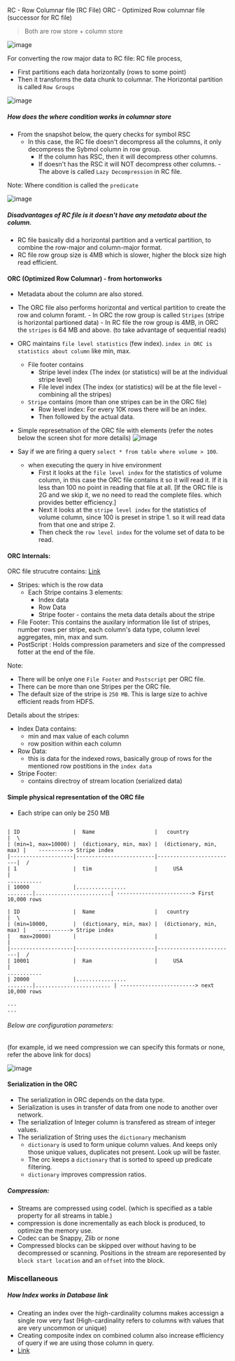 RC - Row Columnar file (RC File)
ORC - Optimized Row columnar file (successor for RC file)

> Both are row store + column store

![image](https://user-images.githubusercontent.com/6425536/145654256-ba14c02d-b869-439b-96a4-23ce34b22f01.png)

For converting the row major data to RC file: 
RC file process,
   - First partitions each data horizontally (rows to some point)
   - Then it transforms the data chunk to columnar. 
 The Horizontal partition is called `Row Groups` 

![image](https://user-images.githubusercontent.com/6425536/145654305-466b0990-f93f-4561-a315-218c857b9307.png)

##### How does the where condition works in columnar store
   - From the snapshot below, the query checks for symbol RSC
      - In this case, the RC file doesn't decompress all the columns, it only decompress the Sybmol column in row group.
         - If the column has RSC, then it will decompress other columns.
         - If doesn't has the RSC it will NOT decompress other columns.
    - The above is called `Lazy Decompression` in RC file.
  
  Note: Where condition is called the `predicate`
  
![image](https://user-images.githubusercontent.com/6425536/145659628-bfabeaa8-c3d8-435d-b078-edd947a4e04c.png)

##### Disadvantages of RC file is it doesn't have any metadata about the column.
  - RC file basically did a horizontal partition and a vertical partition, to combine the row-major and column-major format.
  - RC file row group size is 4MB which is slower, higher the block size high read efficient.

#### ORC (Optimized Row Columnar) - from hortonworks
- Metadata about the column are also stored.
- The ORC file also performs horizontal and vertical partition to create the row and column foramt. 
       - In ORC the row group is called `Stripes` (stripe is horizontal partioned data)
       - In RC file the row group is 4MB, in ORC the `stripes` is 64 MB and above. (to take advantage of sequential reads)
- ORC maintains `file level statistics` (few index). `index in ORC is statistics about column` like min, max. 
   - File footer contains 
      - Stripe level index (The index (or statistics) will be at the individual stripe level)
      - File level index  (The index (or statistics) will be at the file level - combining all the stripes)
   - `Stripe` contains (more than one stripes can be in the ORC file)
     - Row level index: For every 10K rows there will be an index.
     - Then followed by the actual data.

- Simple represetnation of the ORC file with elements (refer the notes below the screen shot for more details)
![image](https://user-images.githubusercontent.com/6425536/145661815-f3379a44-f3ed-48d0-b4a4-f95dcc761626.png)

 - Say if we are firing a query `select * from table where volume > 100`.
    - when executing the query in hive environment 
       - First it looks at the `file level index` for the statistics of volume column, in this case the ORC file contains it so it will read it. If it is less than 100 no point in reading that file at all. [If the ORC file is 2G and we skip it, we no need to read the complete files. which provides better efficiency.]
       - Next it looks at the `stripe level index` for the statistics of volume column, since 100 is preset in stripe 1. so it will read data from that one and stripe 2.
       - Then check the `row level index` for the volume set of data to be read.

#### ORC Internals:

ORC file strucutre contains: [Link](https://cwiki.apache.org/confluence/display/hive/languagemanual+orc)
  - Stripes: which is the row data
     - Each Stripe contains 3 elements:
        - Index data
        - Row Data
        - Stripe footer - contains the meta data details about the stripe
  - File Footer: This contains the auxilary information lile list of stripes, number rows per stripe, each column's data type, column level aggregates, min, max and sum.
  - PostScript : Holds compression parameters and size of the compressed fotter at the end of the file.

Note: 
 - There will be onlye one `File Footer` and `Postscript` per ORC file.
 - There can be more than one Stripes per the ORC file.
 - The default size of the stripe is `250 MB`. This is large size to achive efficient reads from HDFS.

Details about the stripes:
 - Index Data contains:
     - min and max value of each column
     - row position within each column
 - Row Data: 
     - this is data for the indexed rows, basically group of rows for the mentioned row postitions in the `index data`
 - Stripe Footer:
     - contains directroy of stream location (serialized data)

#### Simple physical representation of the ORC file 
  - Each stripe can only be 250 MB
```

| ID                 |  Name                   |   country               |  \
| (min=1, max=10000) |  (dictionary, min, max) |  (dictionary, min, max) |    ----------> Stripe index
|--------------------|-------------------------|-------------------------|  /
| 1                  |  tim                    |     USA                 |
...........
| 10000              |................ ........|........................| ------------------------> First 10,000 rows

| ID                 |  Name                   |   country               |  \
| (min=10000,        |  (dictionary, min, max) |  (dictionary, min, max) |    ----------> Stripe index
|   max=20000)       |                         |                         |
|--------------------|-------------------------|-------------------------|  /
| 10001              |  Ram                    |     USA                 |
...........
| 20000              |................ ........|........................ | ------------------------> next 10,000 rows

...
...
```

###### Below are configuration parameters: 
  (for example, id we need compression we can specify this formats or none, refer the above link for docs)

![image](https://user-images.githubusercontent.com/6425536/145658609-40309acf-1eb1-40cc-b672-bf88423516ed.png)

#### Serialization in the ORC 
   - The serialization in ORC depends on the data type. 
   - Serialization is uses in transfer of data from one node to another over network.
  - The serialization of Integer column is transfered as stream of integer values.
  - The serialization of String uses the `dictionary` mechanism
       - `dictionary` is used to form unique column values. And keeps only those unique values, duplicates not present. Look up will be faster.
       - The orc keeps a `dictionary` that is sorted to speed up predicate filtering. 
       - `dictionary` improves compression ratios.

##### Compression:
   - Streams are compressed using codel. (which is specified as a table property for all streams in table.)
   - compression is done incrementally as each block is produced, to optimize the memory use.
   - Codec can be Snappy, Zlib or none
   - Compressed blocks can be skipped over without having to be decompressed or scanning. Positions in the stream are reporesented by `block start location` and an `offset` into the block.

### Miscellaneous
##### How Index works in Database link 
   - Creating an index over the high-cardinality columns makes accessign a single row very fast (High-cardinality refers to columns with values that are very uncommon or unique)
   - Creating composite index on combined column also increase efficiency of query if we are using those column in query.
   - [Link](https://chartio.com/learn/databases/how-does-indexing-work/)


